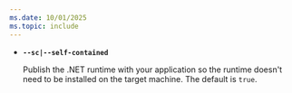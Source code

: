 ```yaml
---
ms.date: 10/01/2025
ms.topic: include
---
```


- **`--sc|--self-contained`**

  Publish the .NET runtime with your application so the runtime doesn't need to be installed on the target machine. The default is `true`.
